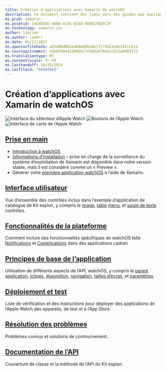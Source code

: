 ```yaml
---
title: Création d’applications avec Xamarin de watchOS
description: Ce document contient des liens vers des guides qui expliquent comment créer des applications watchOS avec Xamarin. Les guides liés discuter de mise en route, watchOS contrôles d’interface utilisateur, les fonctionnalités watchOS, déploiement et test et résolution des problèmes
ms.prod: xamarin
ms.assetid: 14EAE85E-460A-4145-8C8D-869D176D5C3F
ms.technology: xamarin-ios
author: lobrien
ms.author: laobri
ms.date: 03/17/2017
ms.openlocfilehash: a85d00d0b2a368e05b16b1f2f9422e9e24fccb12
ms.sourcegitcommit: e268fd44422d0bbc7c944a678e2cc633a0493122
ms.translationtype: MT
ms.contentlocale: fr-FR
ms.lasthandoff: 10/25/2018
ms.locfileid: "50107643"
---
```

# <a name="building-watchos-apps-with-xamarin"></a>Création d’applications avec Xamarin de watchOS

![Interface du sélecteur d’Apple Watch](images/watch1.png) ![Boutons de l’Apple Watch](images/watch2.png) ![Interface de carte de l’Apple Watch](images/watch3.png)

<!-- watch images courtesy of http://infinitapps.com/bezel/ -->

##  <a name="getting-startedioswatchosget-startedindexmd"></a>[Prise en main](~/ios/watchos/get-started/index.md)

* [Introduction à watchOS](~/ios/watchos/get-started/intro-to-watchos.md)
* [Informations d’installation](~/ios/watchos/get-started/installation.md) – prise en charge de la surveillance du système d’exploitation de Xamarin est disponible dans notre version stable, mais il est considéré comme un « Preview ».
* Générer votre [première application watchOS](~/ios/watchos/get-started/hello-watch.md) à l’aide de Xamarin.

##  <a name="user-interfaceioswatchosuser-interfaceindexmd"></a>[Interface utilisateur](~/ios/watchos/user-interface/index.md)

Vue d’ensemble des contrôles inclus dans l’exemple d’application de catalogue de Kit espion, y compris le [image](~/ios/watchos/user-interface/image.md), [table](~/ios/watchos/user-interface/menu.md) [menu](~/ios/watchos/user-interface/menu.md), et [saisie de texte](~/ios/watchos/user-interface/text-input.md) contrôles.

## <a name="platform-featuresplatformindexmd"></a>[Fonctionnalités de la plateforme](platform/index.md)

Comment inclure des fonctionnalités spécifiques de watchOS telle [Notifications](~/ios/watchos/platform/notifications.md) et [Complications](~/ios/watchos/platform/complications.md) dans des applications cadran.

##  <a name="app-fundamentalsioswatchosapp-fundamentalsindexmd"></a>[Principes de base de l’application](~/ios/watchos/app-fundamentals/index.md)

Utilisation de différents aspects de l’API, watchOS, y compris le [parent application](~/ios/watchos/app-fundamentals/parent-app.md), [icônes](~/ios/watchos/app-fundamentals/icons.md), [disposition](~/ios/watchos/app-fundamentals/layout.md), [navigation](~/ios/watchos/app-fundamentals/navigation.md), [tailles d’écran](~/ios/watchos/app-fundamentals/screen-sizes.md), et [paramètres](~/ios/watchos/app-fundamentals/settings.md).

##  <a name="deployment-and-testingioswatchosdeploy-testindexmd"></a>[Déploiement et test](~/ios/watchos/deploy-test/index.md)

Liste de vérification et des instructions pour déployer des applications de l’Apple Watch des appareils, de test et à l’App Store.

##  <a name="troubleshootingioswatchostroubleshootingmd"></a>[Résolution des problèmes](~/ios/watchos/troubleshooting.md)

Problèmes connus et solutions de contournement.

##  <a name="api-documentationhttpsdeveloperxamarincomapinamespacewatchkit"></a>[Documentation de l’API](https://developer.xamarin.com/api/namespace/WatchKit/)

Couverture de classe et la méthode de l’API du Kit espion.
